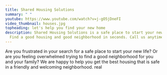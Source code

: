```yaml
---
title: Shared Housing Solutions
summary: " "
youtube: https://www.youtube.com/watch?v=j-gO5jDneFI
video_thumbnail: houses.jpg
topheading: let's help you find your new home
description: Shared Housing Solutions is a safe place to start your new life.
  Find a good housing and good neighborhood in seconds. Call us anytime
---
```

Are you frustrated in your search for a safe place to start your new life? Or are you feeling overwhelmed trying to find a good neighborhood for you and your family? We are happy to help you get the best housing that is safe in a friendly and welcoming neighborhood. real